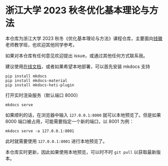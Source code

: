 # 浙江大学 2023 秋冬优化基本理论与方法
本仓库为浙江大学 2023 秋冬《优化基本理论与方法》课程仓库，主要面向[钱徽](https://person.zju.edu.cn/qianhui)老师教学班，也欢迎其他同学参考。

如果对本仓库有任何意见欢迎提出 issue，或通过其他任何方式联系我。

建议使用[在线文档](https://zhoutimemachine.github.io/2023_IOpt/)，或者如果希望本地部署，可以首先安装 mkdocs 支持
```
pip install mkdocs
pip install mkdocs-material
pip install mkdocs-heti-plugin
```

打开实时渲染服务（默认端口 8000）
```
mkdocs serve
```

如果顺利的话，在浏览器中输入 `127.0.0.1:8000` 就可以本地预览了。但是如果 8000 端口被占用，可能需要指定一个新的端口，以 8001 为例：
```
mkdocs serve -a 127.0.0.1:8001
```

此时就需要使用 `127.0.0.1:8001` 进行本地预览了。

本仓库实时更新，因此如果使用本地预览，可以时不时 `git pull` 以获取最新版本。